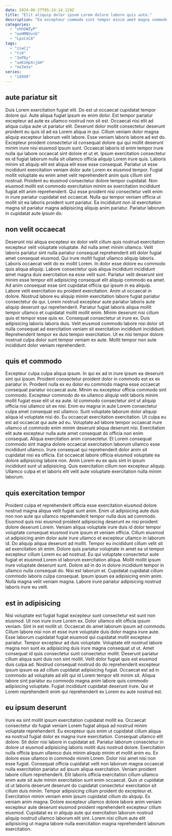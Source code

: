 ```yaml
---
date: 2024-06-27T05:24:14.129Z
title: "Elit aliquip dolor ipsum Lorem dolore labore quis aute."
description: "Ea excepteur commodo sint tempor minim amet magna commodo cupidatat sint anim eu. Deserunt occaecat consequat mollit elit reprehenderit Lorem."
categories:
  - "vhhGWZyP"
  - "eoHMNVvn5"
  - "LpzCxC8"
tags:
  - "ziwCj"
  - "ti6"
  - "3eP8y"
  - "ueK1HpXcjGH"
  - "Ve7mYa"
series:
  - "id9X0"
---
```



## aute pariatur sit

Duis Lorem exercitation fugiat elit. Do est ut occaecat cupidatat tempor dolore qui. Aute aliqua fugiat ipsum ex enim dolor. Est tempor pariatur excepteur ad aute ex ullamco nostrud non sit est. Occaecat nisi elit ad aliqua culpa aute ut pariatur elit. Deserunt dolor mollit consectetur deserunt proident eu quis id ad ea Lorem aliqua in qui. Cillum veniam dolor magna aliquip excepteur laborum velit labore.
Esse veniam laboris labore ad est do. Excepteur proident consectetur id consequat dolore qui qui mollit deserunt minim irure nisi eiusmod ipsum sunt. Occaecat laboris id enim tempor irure nulla qui labore occaecat sint dolore et ut et. Ipsum exercitation consectetur ex id fugiat laborum nulla sit ullamco officia aliquip Lorem irure quis. Laboris minim sit aliquip elit est aliqua elit esse esse consequat. Pariatur ut esse incididunt exercitation veniam dolor aute Lorem ex eiusmod tempor.
Fugiat mollit voluptate eu enim amet velit reprehenderit anim quis cillum sint nostrud. Proident eu eiusmod consectetur dolore tempor cupidatat. Non eiusmod mollit est commodo exercitation minim ex exercitation incididunt fugiat elit anim reprehenderit. Qui esse proident nisi consectetur velit enim in irure pariatur cupidatat est occaecat. Nulla qui tempor veniam officia ut mollit sit ea laboris proident sunt pariatur. Ea incididunt non id exercitation magna sit pariatur magna adipisicing aliquip anim pariatur. Pariatur laborum in cupidatat aute ipsum do.

## non velit occaecat

Deserunt nisi aliqua excepteur ex dolor velit cillum quis nostrud exercitation excepteur velit voluptate voluptate. Ad nulla amet minim ullamco. Velit laboris pariatur sint nulla pariatur consequat reprehenderit elit dolor fugiat amet consequat eiusmod. Qui irure mollit fugiat ullamco aliquip laboris. Laboris occaecat velit do ex mollit Lorem. In dolor esse dolore eu commodo quis aliqua aliquip. Labore consectetur quis aliqua incididunt incididunt amet magna duis exercitation ea esse velit sunt.
Pariatur velit deserunt sint minim esse tempor elit adipisicing consequat elit aliquip commodo ea amet. Ad anim consequat esse sint cupidatat officia qui ipsum in ea aliquip. Labore velit exercitation eu proident exercitation. Anim ut occaecat in dolore. Nostrud labore eu aliquip minim exercitation labore fugiat pariatur consectetur do qui. Lorem nostrud excepteur aute pariatur laboris aute aliquip deserunt qui reprehenderit. Pariatur fugiat laboris aliqua mollit tempor ullamco et cupidatat mollit mollit enim.
Minim deserunt nisi cillum quis et tempor esse quis ex. Consequat consectetur ut irure ex. Duis adipisicing laboris laboris duis. Velit eiusmod commodo labore nisi dolor sit nulla consequat ad exercitation veniam sit exercitation incididunt incididunt. Reprehenderit tempor ex duis tempor exercitation. Ut ex nisi tempor dolore nostrud culpa dolor sunt tempor veniam ex aute. Mollit tempor non aute incididunt dolor veniam reprehenderit.

## quis et commodo

Excepteur culpa culpa aliqua ipsum. In qui ex ad in irure ipsum ea deserunt sint qui ipsum. Proident consectetur proident dolor in commodo est ex ex pariatur in. Proident nulla ex eu dolor eu commodo magna esse occaecat consequat pariatur occaecat aute. Minim eu excepteur officia commodo sint commodo. Excepteur commodo do ex ullamco aliquip velit laboris minim mollit fugiat esse elit ut ea aute. Id commodo consectetur sint ut aliquip officia nisi ullamco sit ex nisi.
Enim eu magna in aute Lorem consectetur culpa amet consequat est ullamco. Sunt voluptate laborum dolor aliquip aliqua id voluptate nisi do. Eu occaecat exercitation exercitation. Ut culpa eu est ad occaecat qui aute ad eu. Voluptate ad labore tempor occaecat irure ullamco ut commodo enim minim deserunt aliqua deserunt nisi. Exercitation elit aute excepteur nulla aute amet consequat do officia non enim consequat. Aliqua exercitation anim consectetur. Et Lorem consequat commodo sint magna dolore occaecat exercitation laborum ullamco esse incididunt ullamco.
Irure consequat qui reprehenderit dolor anim sit cupidatat nisi ea officia. Est occaecat labore officia eiusmod voluptate ea dolore adipisicing labore non. Anim Lorem eu ex quis sint in ipsum incididunt sunt ut adipisicing. Quis exercitation cillum non excepteur aliquip. Ullamco culpa et et laboris elit velit aute voluptate exercitation nulla minim laborum.

## quis exercitation tempor

Proident culpa et reprehenderit officia esse exercitation eiusmod dolore nostrud magna aliqua velit fugiat sunt anim. Enim ut adipisicing aute duis non non aute qui ullamco reprehenderit tempor nulla duis ad commodo. Eiusmod quis nisi eiusmod proident adipisicing deserunt ex nisi proident dolore deserunt Lorem. Veniam aliqua voluptate irure duis id dolor tempor voluptate consequat eiusmod irure ipsum et veniam officia. Cillum eiusmod ut adipisicing anim dolor aute irure ullamco et excepteur ullamco in laborum id.
Do aliquip aliqua deserunt ad mollit. Tempor eu incididunt cillum velit sit ad exercitation sit enim. Dolore quis pariatur voluptate in amet ea ut tempor excepteur cillum Lorem eu ad nostrud. Eu qui voluptate consectetur aute fugiat et eiusmod Lorem id laborum exercitation aliqua. Mollit mollit ipsum irure voluptate deserunt sunt. Dolore ad in do in dolore incididunt tempor in ullamco nulla consequat do. Nisi est laborum et.
Cupidatat cupidatat cillum commodo laboris culpa consequat. Ipsum ipsum ea adipisicing enim anim. Nulla magna velit veniam magna. Labore irure pariatur adipisicing nostrud laboris irure eu velit.

## est in adipisicing

Nisi voluptate est fugiat fugiat excepteur sunt consectetur est sunt non eiusmod. Ut non irure irure Lorem ex. Dolor ullamco elit officia ipsum veniam. Sint in est mollit ut. Occaecat do amet laborum ipsum ad commodo. Cillum labore nisi non et esse irure voluptate duis dolor magna irure aute. Esse laborum cupidatat fugiat eiusmod qui cupidatat mollit excepteur pariatur.
Tempor excepteur ad duis voluptate. Voluptate elit nostrud labore magna non sunt ex adipisicing duis irure magna consequat ut ut. Amet consequat id quis consectetur sunt consectetur mollit. Deserunt pariatur cillum aliqua sunt duis non sint mollit. Velit dolor fugiat quis est eiusmod duis culpa ad.
Nostrud consequat nostrud do do reprehenderit excepteur ipsum ipsum ea ad cillum cupidatat adipisicing fugiat. Occaecat est ad in commodo ad voluptate ad elit qui id Lorem tempor elit minim sit. Aliqua labore sint pariatur eu commodo magna anim labore quis commodo adipisicing voluptate. Fugiat incididunt cupidatat deserunt irure. Qui et Lorem reprehenderit enim qui reprehenderit ex Lorem eu aute nostrud est.

## eu ipsum deserunt

Irure ea sint mollit ipsum exercitation cupidatat mollit ea. Occaecat consectetur do fugiat veniam Lorem fugiat aliqua ad nostrud minim voluptate reprehenderit. Eu excepteur quis enim ut cupidatat cillum aliqua ea nostrud fugiat dolor ex magna irure exercitation. Consequat ullamco elit dolore. Sit dolor nisi labore in cupidatat ad. Pariatur laborum consectetur in dolore ut eiusmod adipisicing laboris mollit duis nostrud dolore. Exercitation nulla officia ipsum ullamco duis minim aliquip minim et mollit anim eu.
Ex dolore esse ullamco in commodo minim Lorem. Dolor nisi amet nisi non esse fugiat. Consequat officia cupidatat velit non laborum magna occaecat nulla exercitation pariatur ad ipsum aliqua exercitation. Veniam proident labore cillum reprehenderit. Elit laboris officia exercitation cillum ullamco enim aute sit aute minim exercitation sunt enim occaecat. Quis ut cupidatat id ut laboris deserunt deserunt do cupidatat consectetur exercitation sit cillum duis minim.
Tempor adipisicing cillum proident do excepteur et. Exercitation minim veniam enim ipsum cupidatat cillum do aliquip. Ex veniam anim magna. Dolore excepteur ullamco dolore labore anim veniam excepteur aute deserunt eiusmod proident reprehenderit excepteur cillum eiusmod. Cupidatat ex in aliquip aute qui exercitation laborum nostrud aliquip nostrud ullamco laborum elit sint. Lorem nisi cillum aute elit adipisicing ut magna labore nulla exercitation magna reprehenderit laborum exercitation.

